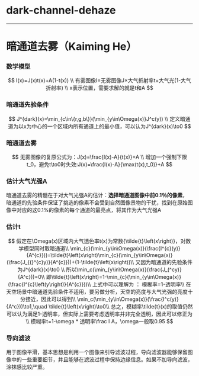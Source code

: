 # dark-channel-dehaze



------------

# 暗通道去雾（Kaiming He）

### 数学模型

$$
I(x)=J(x)t(x)+A(1-t(x))
\\
有雾图像I=无雾图像J×大气折射率t+大气光(1-大气折射率)
\\
x表示位置，需要求解的就是t和A
$$

### 暗通道先验条件

$$
J^{dark}(x)=\min_{c\in\{r,g,b\}}(\min_{y\in\Omega(x)}J^c(y))
\\
定义暗通道为以x为中心的一个区域内所有通道上的最小值，可以认为J^{dark}(x)\to0
$$

### 暗通道去雾

$$
无雾图像的复原公式为：J(x)=\frac{I(x)-A}{t(x)}+A
\\
增加一个强制下限t_0，避免t\to0时失效:J(x)=\frac{I(x)-A}{\max(t(x),t_0)}+A
$$

### 估计大气光强A

暗通道去雾的精髓在于对大气光强A的估计：**选择暗通道图像中前0.1％的像素**，暗通道的先验条件保证了挑选的像素不会受到自然图像景物的干扰，找到在原始图像中对应的这0.1%的像素的每个通道的最亮点，将其作为大气光强A



### 估计t

$$
假定在\Omega(x)区域内大气透色率t(x)为常数{\tilde{t}\left(x\right)}，对数学模型同时取暗通道\\
\min_{c}(\min_{y\in\Omega(x)}(\frac{I^{c}(y)}{A^{c}}))=\tilde{t}\left(x\right)\min_{c}(\min_{y\in\Omega(x)}(\frac{J_{(}^{c}y)}{A^{c}}))+(1-\tilde{t}\left(x\right))\\
又因为暗通道的先验条件为J^{dark}(x)\to0 \\
所以\min_c(\min_{y\in\Omega(x)}(\frac{J_(^cy)}{A^c}))=0\\
即\tilde{t}\left(x\right)=1-\min_{c}(\min_{y\in\Omega(x)}(\frac{I^{c}\left(y\right)}{A^{c}}))\\
上式中可以理解为 ： 模糊率=1-透明率\\
在天空场景中暗通道先验条件不适用，要另做分析，天空的亮度与大气光强的亮度十分接近，因此可以得到\\
\min_c(\min_{y\in\Omega(x)}(\frac{I^c(y)}{A^c}))\to1,\quad \tilde{t}\left(x\right)\to0\\
总之，模糊率\tilde{t}(x)的取值仍然可以认为满足1-透明率，但实际上需要考虑透明率并非完全透明，因此可以修正为\\
模糊率t=1-\omega * 透明率\frac I A，\omega一般取0.95
$$

### 导向滤波

用于图像平滑，基本思想是利用一个图像来引导滤波过程，导向滤波器能够保留图像中的一些重要细节，并且能够在滤波过程中保持边缘信息。如果不加导向滤波，涂抹感比较严重。